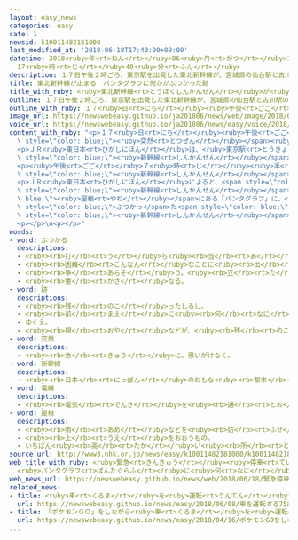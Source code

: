 ```yaml
---
layout: easy_news
categories: easy
cate: 1
newsid: k10011482181000
last_modified_at: '2018-06-18T17:40:00+09:00'
datetime: 2018<ruby>年<rt>ねん</rt></ruby>06<ruby>月<rt>がつ</rt></ruby>18<ruby>日<rt>にち</rt></ruby>
  17<ruby>時<rt>じ</rt></ruby>40<ruby>分<rt>ふん</rt></ruby>
description: １７日午後２時ごろ、東京駅を出発した東北新幹線が、宮城県の仙台駅と古川駅の間を走っていたとき、突然電気が消えて止まりました。
title: 東北新幹線が止まる　パンタグラフに何かがぶつかった跡
title_with_ruby: <ruby>東北新幹線<rt>とうほくしんかんせん</rt></ruby>が<ruby>止<rt>と</rt></ruby>まる　パンタグラフに<ruby>何<rt>なに</rt></ruby>かがぶつかった<ruby>跡<rt>あと</rt></ruby>
outline: １７日午後２時ごろ、東京駅を出発した東北新幹線が、宮城県の仙台駅と古川駅の間を走っていたとき、突然電気が消えて止まりました。
outline_with_ruby: １７<ruby>日<rt>にち</rt></ruby><ruby>午後<rt>ごご</rt></ruby>２<ruby>時<rt>じ</rt></ruby>ごろ、<ruby>東京駅<rt>とうきょうえき</rt></ruby>を<ruby>出発<rt>しゅっぱつ</rt></ruby>した<ruby>東北新幹線<rt>とうほくしんかんせん</rt></ruby>が、<ruby>宮城県<rt>みやぎけん</rt></ruby>の<ruby>仙台駅<rt>せんだいえき</rt></ruby>と<ruby>古川駅<rt>ふるかわえき</rt></ruby>の<ruby>間<rt>あいだ</rt></ruby>を<ruby>走<rt>はし</rt></ruby>っていたとき、<ruby>突然<rt>とつぜん</rt></ruby><ruby>電気<rt>でんき</rt></ruby>が<ruby>消<rt>き</rt></ruby>えて<ruby>止<rt>と</rt></ruby>まりました。
image_url: https://newswebeasy.github.io/ja201806/news/web/image/2018/06/18/K10011482181_1806180512_1806180513_01_03.jpg
voice_url: https://newswebeasy.github.io/ja201806/news/easy/voice/2018/06/18/k10011482181000.mp4
content_with_ruby: "<p>１７<ruby>日<rt>にち</rt></ruby><ruby>午後<rt>ごご</rt></ruby>２<ruby>時<rt>じ</rt></ruby>ごろ、<ruby>東京駅<rt>とうきょうえき</rt></ruby>を<ruby>出発<rt>しゅっぱつ</rt></ruby>した<ruby>東北新幹線<rt>とうほくしんかんせん</rt></ruby>が、<ruby>宮城県<rt>みやぎけん</rt></ruby>の<ruby>仙台駅<rt>せんだいえき</rt></ruby>と<ruby>古川駅<rt>ふるかわえき</rt></ruby>の<ruby>間<rt>あいだ</rt></ruby>を<ruby>走<rt>はし</rt></ruby>っていたとき、<span\
  \ style=\"color: blue;\"><ruby>突然<rt>とつぜん</rt></ruby></span><ruby>電気<rt>でんき</rt></ruby>が<ruby>消<rt>き</rt></ruby>えて<ruby>止<rt>と</rt></ruby>まりました。</p>\n\
  <p>ＪＲ<ruby>東日本<rt>ひがしにほん</rt></ruby>は、<ruby>東京駅<rt>とうきょうえき</rt></ruby>と<ruby>新青森駅<rt>しんあおもりえき</rt></ruby>の<ruby>間<rt>あいだ</rt></ruby>で<span\
  \ style=\"color: blue;\"><ruby>新幹線<rt>しんかんせん</rt></ruby></span>の<ruby>運転<rt>うんてん</rt></ruby>をやめて、<ruby>原因<rt>げんいん</rt></ruby>を<ruby>調<rt>しら</rt></ruby>べました。</p>\n\
  <p><ruby>午後<rt>ごご</rt></ruby>７<ruby>時<rt>じ</rt></ruby><ruby>半<rt>はん</rt></ruby>ごろに<ruby>運転<rt>うんてん</rt></ruby>を<ruby>始<rt>はじ</rt></ruby>めましたが、<ruby>時間<rt>じかん</rt></ruby>どおりに<ruby>運転<rt>うんてん</rt></ruby>できませんでした。<ruby>東北新幹線<rt>とうほくしんかんせん</rt></ruby>や<ruby>秋田新幹線<rt>あきたしんかんせん</rt></ruby>など<ruby>全部<rt>ぜんぶ</rt></ruby>で５つの<span\
  \ style=\"color: blue;\"><ruby>新幹線<rt>しんかんせん</rt></ruby></span>は、２５<ruby>本<rt>ほん</rt></ruby>が<ruby>運転<rt>うんてん</rt></ruby>をやめて１５２<ruby>本<rt>ほん</rt></ruby>が<ruby>遅<rt>おく</rt></ruby>れました。</p>\n\
  <p>ＪＲ<ruby>東日本<rt>ひがしにほん</rt></ruby>によると、<span style=\"color: blue;\"><ruby>電線<rt>でんせん</rt></ruby></span>から<ruby>電気<rt>でんき</rt></ruby>をもらうために<span\
  \ style=\"color: blue;\"><ruby>新幹線<rt>しんかんせん</rt></ruby></span>の<span style=\"color:\
  \ blue;\"><ruby>屋根<rt>やね</rt></ruby></span>にある「パンタグラフ」に、<ruby>何<rt>なに</rt></ruby>かが<span\
  \ style=\"color: blue;\">ぶつかっ</span>た<span style=\"color: blue;\"><ruby>跡<rt>あと</rt></ruby></span>が<ruby>見<rt>み</rt></ruby>つかりました。<span\
  \ style=\"color: blue;\"><ruby>新幹線<rt>しんかんせん</rt></ruby></span>の<ruby>電気<rt>でんき</rt></ruby>が<ruby>消<rt>き</rt></ruby>えた<ruby>場所<rt>ばしょ</rt></ruby>の<ruby>近<rt>ちか</rt></ruby>くでは、<ruby>死<rt>し</rt></ruby>んでいる<ruby>鳥<rt>とり</rt></ruby>が<ruby>見<rt>み</rt></ruby>つかりました。</p>\n\
  <p></p>\n<p></p>"
words:
- word: ぶつかる
  descriptions:
  - <ruby><rb>打</rb><rt>う</rt></ruby>ち<ruby><rb>当</rb><rt>あ</rt></ruby>たる。つき<ruby><rb>当</rb><rt>あ</rt></ruby>たる。
  - <ruby><rb>困難</rb><rt>こんなん</rt></ruby>なことに<ruby><rb>出</rb><rt>で</rt></ruby>あう。
  - <ruby><rb>争</rb><rt>あらそ</rt></ruby>う。<ruby><rb>立</rb><rt>た</rt></ruby>ち<ruby><rb>向</rb><rt>む</rt></ruby>かう。
  - <ruby><rb>重</rb><rt>かさ</rt></ruby>なる。
- word: 跡
  descriptions:
  - <ruby><rb>残</rb><rt>のこ</rt></ruby>ったしるし。
  - <ruby><rb>前</rb><rt>まえ</rt></ruby>に<ruby><rb>何</rb><rt>なに</rt></ruby>かがあった<ruby><rb>所</rb><rt>ところ</rt></ruby>。
  - ゆくえ。
  - <ruby><rb>親</rb><rt>おや</rt></ruby>などが、<ruby><rb>残</rb><rt>のこ</rt></ruby>したもの。
- word: 突然
  descriptions:
  - <ruby><rb>急</rb><rt>きゅう</rt></ruby>に。思いがけなく。
- word: 新幹線
  descriptions:
  - <ruby><rb>日本</rb><rt>にっぽん</rt></ruby>のおもな<ruby><rb>都市</rb><rt>とし</rt></ruby>を<ruby><rb>結</rb><rt>むす</rt></ruby>んで、<ruby><rb>速</rb><rt>はや</rt></ruby>く<ruby><rb>人</rb><rt>ひと</rt></ruby>を<ruby><rb>運</rb><rt>はこ</rt></ruby>ぶための<ruby><rb>高速鉄道</rb><rt>こうそくてつどう</rt></ruby>。<ruby><rb>東海道新幹線</rb><rt>とうかいどうしんかんせん</rt></ruby>、<ruby><rb>山陽新幹線</rb><rt>さんようしんかんせん</rt></ruby>、<ruby><rb>上越新幹線</rb><rt>じょうえつしんかんせん</rt></ruby>、<ruby><rb>長野新幹線</rb><rt>ながのしんかんせん</rt></ruby>、<ruby><rb>東北新幹線</rb><rt>とうほくしんかんせん</rt></ruby>、<ruby><rb>山形新幹線</rb><rt>やまがたしんかんせん</rt></ruby>、<ruby><rb>秋田新幹線</rb><rt>あきたしんかんせん</rt></ruby>、<ruby><rb>九州新幹線</rb><rt>きゅうしゅうしんかんせん</rt></ruby>がある。
- word: 電線
  descriptions:
  - <ruby><rb>電気</rb><rt>でんき</rt></ruby>を<ruby><rb>通</rb><rt>とお</rt></ruby>す<ruby><rb>金属</rb><rt>きんぞく</rt></ruby>の<ruby><rb>線</rb><rt>せん</rt></ruby>。
- word: 屋根
  descriptions:
  - <ruby><rb>雨</rb><rt>あめ</rt></ruby>などを<ruby><rb>防</rb><rt>ふせ</rt></ruby>ぐために、<ruby><rb>家</rb><rt>いえ</rt></ruby>をおおうもの。
  - <ruby><rb>上</rb><rt>うえ</rt></ruby>をおおうもの。
  - いちばん<ruby><rb>高</rb><rt>たか</rt></ruby>い<ruby><rb>所</rb><rt>ところ</rt></ruby>。
source_url: http://www3.nhk.or.jp/news/easy/k10011482181000/k10011482181000.html
web_title_with_ruby: <ruby>緊急<rt>きんきゅう</rt></ruby><ruby>停車<rt>ていしゃ</rt></ruby>の<ruby>新幹線<rt>しんかんせん</rt></ruby>
  <ruby>パンタグラフ<rt>ぱんたぐらふ</rt></ruby>に<ruby>何<rt>なに</rt></ruby>かが<ruby>衝突<rt>しょうとつ</rt></ruby>か
web_news_url: https://newswebeasy.github.io/news/web/2018/06/18/緊急停車の新幹線-パンタグラフに何かが衝突か
related_news:
- title: <ruby>車<rt>くるま</rt></ruby>を<ruby>運転<rt>うんてん</rt></ruby>する７５<ruby>歳<rt>さい</rt></ruby><ruby>以上<rt>いじょう</rt></ruby>の５<ruby>万<rt>まん</rt></ruby><ruby>人<rt>にん</rt></ruby><ruby>以上<rt>いじょう</rt></ruby>が「<ruby>認知症<rt>にんちしょう</rt></ruby>の<ruby>可能性<rt>かのうせい</rt></ruby>」
  url: https://newswebeasy.github.io/news/easy/2018/06/08/車を運転する75歳以上の5万人以上が認知症の可能性
- title: 「ポケモンＧＯ」をしながら<ruby>車<rt>くるま</rt></ruby>を<ruby>運転<rt>うんてん</rt></ruby>して<ruby>事故<rt>じこ</rt></ruby>　<ruby>１人<rt>ひとり</rt></ruby><ruby>亡<rt>な</rt></ruby>くなる
  url: https://newswebeasy.github.io/news/easy/2018/04/16/ポケモンGOをしながら車を運転して事故-1人亡くなる
...
```

